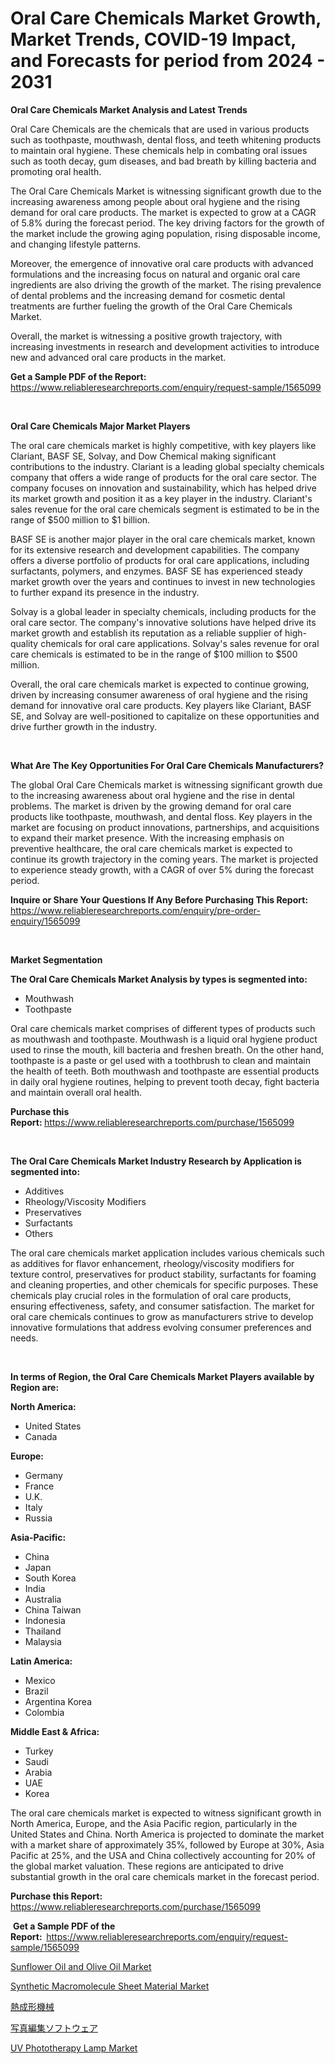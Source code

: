 <p><h1>Oral Care Chemicals Market Growth, Market Trends, COVID-19 Impact, and Forecasts for period from 2024 - 2031</h1></p><p><strong>Oral Care Chemicals Market Analysis and Latest Trends</strong></p>
<p><p>Oral Care Chemicals are the chemicals that are used in various products such as toothpaste, mouthwash, dental floss, and teeth whitening products to maintain oral hygiene. These chemicals help in combating oral issues such as tooth decay, gum diseases, and bad breath by killing bacteria and promoting oral health.</p><p>The Oral Care Chemicals Market is witnessing significant growth due to the increasing awareness among people about oral hygiene and the rising demand for oral care products. The market is expected to grow at a CAGR of 5.8% during the forecast period. The key driving factors for the growth of the market include the growing aging population, rising disposable income, and changing lifestyle patterns.</p><p>Moreover, the emergence of innovative oral care products with advanced formulations and the increasing focus on natural and organic oral care ingredients are also driving the growth of the market. The rising prevalence of dental problems and the increasing demand for cosmetic dental treatments are further fueling the growth of the Oral Care Chemicals Market.</p><p>Overall, the market is witnessing a positive growth trajectory, with increasing investments in research and development activities to introduce new and advanced oral care products in the market.</p></p>
<p><strong>Get a Sample PDF of the Report:&nbsp;</strong> <a href="https://www.reliableresearchreports.com/enquiry/request-sample/1565099">https://www.reliableresearchreports.com/enquiry/request-sample/1565099</a></p>
<p>&nbsp;</p>
<p><strong>Oral Care Chemicals Major Market Players</strong></p>
<p><p>The oral care chemicals market is highly competitive, with key players like Clariant, BASF SE, Solvay, and Dow Chemical making significant contributions to the industry. Clariant is a leading global specialty chemicals company that offers a wide range of products for the oral care sector. The company focuses on innovation and sustainability, which has helped drive its market growth and position it as a key player in the industry. Clariant's sales revenue for the oral care chemicals segment is estimated to be in the range of $500 million to $1 billion.</p><p>BASF SE is another major player in the oral care chemicals market, known for its extensive research and development capabilities. The company offers a diverse portfolio of products for oral care applications, including surfactants, polymers, and enzymes. BASF SE has experienced steady market growth over the years and continues to invest in new technologies to further expand its presence in the industry.</p><p>Solvay is a global leader in specialty chemicals, including products for the oral care sector. The company's innovative solutions have helped drive its market growth and establish its reputation as a reliable supplier of high-quality chemicals for oral care applications. Solvay's sales revenue for oral care chemicals is estimated to be in the range of $100 million to $500 million.</p><p>Overall, the oral care chemicals market is expected to continue growing, driven by increasing consumer awareness of oral hygiene and the rising demand for innovative oral care products. Key players like Clariant, BASF SE, and Solvay are well-positioned to capitalize on these opportunities and drive further growth in the industry.</p></p>
<p>&nbsp;</p>
<p><strong>What Are The Key Opportunities For Oral Care Chemicals Manufacturers?</strong></p>
<p><p>The global Oral Care Chemicals market is witnessing significant growth due to the increasing awareness about oral hygiene and the rise in dental problems. The market is driven by the growing demand for oral care products like toothpaste, mouthwash, and dental floss. Key players in the market are focusing on product innovations, partnerships, and acquisitions to expand their market presence. With the increasing emphasis on preventive healthcare, the oral care chemicals market is expected to continue its growth trajectory in the coming years. The market is projected to experience steady growth, with a CAGR of over 5% during the forecast period.</p></p>
<p><strong>Inquire or Share Your Questions If Any Before Purchasing This Report:</strong> <a href="https://www.reliableresearchreports.com/enquiry/pre-order-enquiry/1565099">https://www.reliableresearchreports.com/enquiry/pre-order-enquiry/1565099</a></p>
<p>&nbsp;</p>
<p><strong>Market Segmentation</strong></p>
<p><strong>The Oral Care Chemicals Market Analysis by types is segmented into:</strong></p>
<p><ul><li>Mouthwash</li><li>Toothpaste</li></ul></p>
<p><p>Oral care chemicals market comprises of different types of products such as mouthwash and toothpaste. Mouthwash is a liquid oral hygiene product used to rinse the mouth, kill bacteria and freshen breath. On the other hand, toothpaste is a paste or gel used with a toothbrush to clean and maintain the health of teeth. Both mouthwash and toothpaste are essential products in daily oral hygiene routines, helping to prevent tooth decay, fight bacteria and maintain overall oral health.</p></p>
<p><strong>Purchase this Report:&nbsp;</strong><a href="https://www.reliableresearchreports.com/purchase/1565099">https://www.reliableresearchreports.com/purchase/1565099</a></p>
<p>&nbsp;</p>
<p><strong>The Oral Care Chemicals Market Industry Research by Application is segmented into:</strong></p>
<p><ul><li>Additives</li><li>Rheology/Viscosity Modifiers</li><li>Preservatives</li><li>Surfactants</li><li>Others</li></ul></p>
<p><p>The oral care chemicals market application includes various chemicals such as additives for flavor enhancement, rheology/viscosity modifiers for texture control, preservatives for product stability, surfactants for foaming and cleaning properties, and other chemicals for specific purposes. These chemicals play crucial roles in the formulation of oral care products, ensuring effectiveness, safety, and consumer satisfaction. The market for oral care chemicals continues to grow as manufacturers strive to develop innovative formulations that address evolving consumer preferences and needs.</p></p>
<p>&nbsp;</p>
<p><strong>In terms of Region, the Oral Care Chemicals Market Players available by Region are:</strong></p>
<p>
    <p> <strong> North America: </strong>
        <ul>
            <li>United States</li>
            <li>Canada</li>
        </ul>
        </p> 
    <p> <strong> Europe: </strong>
        <ul>
            <li>Germany</li>
            <li>France</li>
            <li>U.K.</li>
            <li>Italy</li>
            <li>Russia</li>
        </ul>
        </p> 
    <p> <strong> Asia-Pacific: </strong>
        <ul>
            <li>China</li>
            <li>Japan</li>
            <li>South Korea</li>
            <li>India</li>
            <li>Australia</li>
            <li>China Taiwan</li>
            <li>Indonesia</li>
            <li>Thailand</li>
            <li>Malaysia</li>
        </ul>
        </p> 
    <p> <strong> Latin America: </strong>
        <ul>
            <li>Mexico</li>
            <li>Brazil</li>
            <li>Argentina Korea</li>
            <li>Colombia</li>
        </ul>
        </p> 
    <p> <strong> Middle East & Africa: </strong>
        <ul>
            <li>Turkey</li>
            <li>Saudi</li>
            <li>Arabia</li>
            <li>UAE</li>
            <li>Korea</li>
        </ul>
    </p>
    </p>
<p><p>The oral care chemicals market is expected to witness significant growth in North America, Europe, and the Asia Pacific region, particularly in the United States and China. North America is projected to dominate the market with a market share of approximately 35%, followed by Europe at 30%, Asia Pacific at 25%, and the USA and China collectively accounting for 20% of the global market valuation. These regions are anticipated to drive substantial growth in the oral care chemicals market in the forecast period.</p></p>
<p><strong>Purchase this Report: </strong><a href="https://www.reliableresearchreports.com/purchase/1565099">https://www.reliableresearchreports.com/purchase/1565099</a></p>
<p>&nbsp;<strong>Get a Sample PDF of the Report:&nbsp;&nbsp;</strong><a href="https://www.reliableresearchreports.com/enquiry/request-sample/1565099">https://www.reliableresearchreports.com/enquiry/request-sample/1565099</a></p>
<p><strong></strong></p>
<p><p><a href="https://issuu.com/reportprime-2/docs/sunflower-oil-and-olive-oil-market-size-2030.pptx">Sunflower Oil and Olive Oil Market</a></p><p><a href="https://github.com/josesg55/Market-Research-Report-List-1/blob/main/synthetic-macromolecule-sheet-material-market.md">Synthetic Macromolecule Sheet Material Market</a></p><p><a href="https://github.com/ddwcuskozol07187/Market-Research-Report-List-1/blob/main/9739031129.md">熱成形機械</a></p><p><a href="https://github.com/xtkhtofdt934839/Market-Research-Report-List-1/blob/main/3084143128.md">写真編集ソフトウェア</a></p><p><a href="https://issuu.com/reportprime-2/docs/uv-phototherapy-lamp-market-size-2030.pptx">UV Phototherapy Lamp Market</a></p></p>